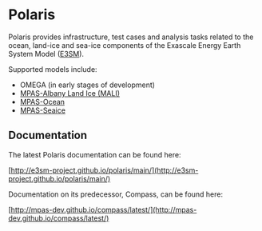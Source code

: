 # Polaris

Polaris provides infrastructure, test cases and analysis tasks related to the
ocean, land-ice and sea-ice components of the Exascale Energy Earth System
Model ([E3SM](https://e3sm.org/)).

Supported models include:
* OMEGA (in early stages of development)
* [MPAS-Albany Land Ice (MALI)](https://mpas-dev.github.io/land_ice/land_ice.html)
* [MPAS-Ocean](https://mpas-dev.github.io/ocean/ocean.html)
* [MPAS-Seaice](https://mpas-dev.github.io/sea_ice/sea_ice.html)

## Documentation

The latest Polaris documentation can be found here:

[http://e3sm-project.github.io/polaris/main/](http://e3sm-project.github.io/polaris/main/)

Documentation on its predecessor, Compass, can be found here:

[http://mpas-dev.github.io/compass/latest/](http://mpas-dev.github.io/compass/latest/)
